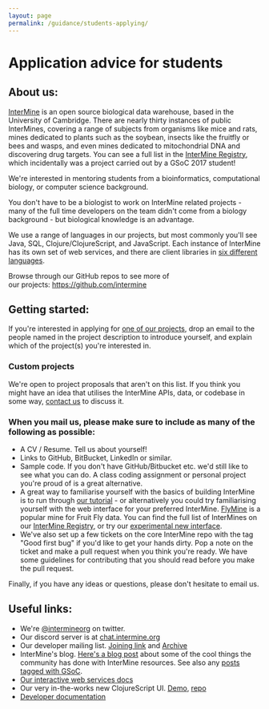 ```yaml
---
layout: page
permalink: /guidance/students-applying/
---
```


# Application advice for students

## About us:

[InterMine](http://intermine.org/) is an open source biological data warehouse, based in the University of Cambridge. There are nearly thirty instances of public InterMines, covering a range of subjects from organisms like mice and rats, mines dedicated to plants such as the soybean, insects like the fruitfly or bees and wasps, and even mines dedicated to mitochondrial DNA and discovering drug targets. You can see a full list in the [InterMine Registry](http://registry.intermine.org/), which incidentally was a project carried out by a GSoC 2017 student!

We're interested in mentoring students from a bioinformatics, computational biology, or computer science background.

You don't have to be a biologist to work on InterMine related projects - many of the full time developers on the team didn't come from a biology background - but biological knowledge is an advantage.

We use a range of languages in our projects, but most commonly you'll see Java, SQL, Clojure/ClojureScript, and JavaScript. Each instance of InterMine has its own set of web services, and there are client libraries in [six different languages](http://intermine.readthedocs.io/en/latest/web-services/).

Browse through our GitHub repos to see more of our projects: https://github.com/intermine

## Getting started:

If you're interested in applying for [one of our projects](../../project-ideas/2018), drop an email to the people named in the project description to introduce yourself, and explain which of the project(s) you're interested in.

### Custom projects

We're open to project proposals that aren't on this list. If you think you might have an idea that utilises the InterMine APIs, data, or codebase in some way, [contact us](http://intermine.readthedocs.io/en/latest/about/contact-us/) to discuss it.

### When you mail us, please make sure to include as many of the following as possible:

- A CV / Resume. Tell us about yourself!
- Links to GitHub, BitBucket, LinkedIn or similar.
- Sample code. If you don't have GitHub/Bitbucket etc. we'd still like to see what you can do. A class coding assignment or personal project you're proud of is a great alternative.
- A great way to familiarise yourself with the basics of building InterMine is to run through [our tutorial](http://intermine.readthedocs.io/en/latest/get-started/tutorial/) - or alternatively you could try familiarising yourself with the web interface for your preferred InterMine. [FlyMine](http://flymine.readthedocs.io/en/latest/) is a popular mine for Fruit Fly data. You can find the full list of InterMines on our [InterMine Registry](http://registry.intermine.org/), or try our [experimental new interface](http://bluegenes.apps.intermine.org/). 
- We've also set up a few tickets on the core InterMine repo with the tag "Good first bug" if you'd like to get your hands dirty. Pop a note on the ticket and make a pull request when you think you're ready. We have some guidelines for contributing that you should read before you make the pull request.

Finally, if you have any ideas or questions, please don't hesitate to email us.

## Useful links:

- We're [@intermineorg](https://twitter.com/intermineorg) on twitter.
- Our discord server is at [chat.intermine.org](https://chat.intermine.org)
- Our developer mailing list. [Joining link](https://lists.intermine.org/mailman/listinfo/dev) and [Archive](https://lists.intermine.org/pipermail/dev/)
- InterMine's blog. [Here's a blog post](https://intermineorg.wordpress.com/2016/11/22/cool-intermine-features-roundup/) about some of the cool things the community has done with InterMine resources. See also any [posts tagged with GSoC](https://intermineorg.wordpress.com/tag/gsoc/).
- [Our interactive web services docs](http://iodocs.apps.intermine.org/)
- Our very in-the-works new ClojureScript UI. [Demo](http://bluegenes.apps.intermine.org/), [repo](https://github.com/intermine/bluegenes)
- [Developer documentation](http://intermine.readthedocs.io/en/latest/)
